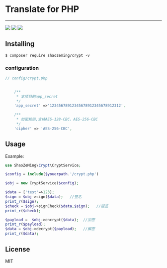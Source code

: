 # Translate for PHP

---
[![](https://travis-ci.org/ShaoZeMing/crypt.svg?branch=master)](https://travis-ci.org/ShaoZeMing/crypt) 
[![](https://img.shields.io/packagist/v/ShaoZeMing/crypt.svg)](https://packagist.org/packages/shaozeming/crypt) 
[![](https://img.shields.io/packagist/dt/ShaoZeMing/crypt.svg)](https://packagist.org/packages/stichoza/shaozeming/crypt)


## Installing

```shell
$ composer require shaozeming/crypt -v
```

### configuration 

```php
// config/crypt.php

   
    /**
     * 本项目的app_secret
     */
    'app_secret' =>'12345678912345678912345678912312',

    /**
     * 加密规则,支持AES-128-CBC，AES-256-CBC
     */
    'cipher' => 'AES-256-CBC',

```


## Usage


Example:


```php
use ShaoZeMing\Crypt\CryptService;

$config = include($youerpath.'/crypt.php')

$obj = new CryptService($config);

$data = ['test'=>123];
$sign = $obj->sign($data);   //签名
print_r($sign);
$check = $obj->signCheck($data,$sign);   //延签
print_r($check);

$payload =  $obj->encrypt($data);  //加密
print_r($payload);
$data = $obj->decrypt($payload);   //解密
print_r($data);

```



## License

MIT

